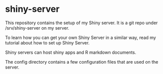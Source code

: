 # shiny-server
This repository contains the setup of my Shiny server. It is a git repo under /srv/shiny-server on my server.

To learn how you can get your own Shiny Server in a similar way, read my tutorial about how to set up Shiny Server.

Shiny servers can host shiny apps and R markdown documents.

The config directory contains a few configuration files that are used on the server.
